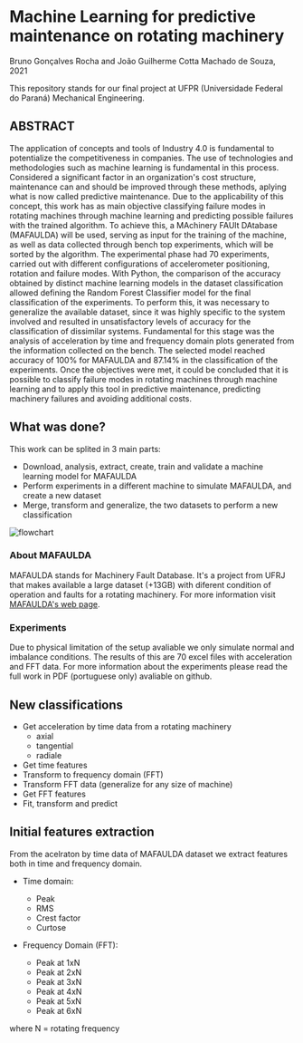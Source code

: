 # Machine Learning for predictive maintenance on rotating machinery
Bruno Gonçalves Rocha and João Guilherme Cotta Machado de Souza, 2021

This repository stands for our final project at UFPR (Universidade Federal do Paraná) Mechanical Engineering.

## ABSTRACT
The application of concepts and tools of Industry 4.0 is fundamental to potentialize the competitiveness in companies. The use of technologies and methodologies such as machine learning is fundamental in this process. Considered a significant factor in an organization's cost structure, maintenance can and should be improved through these methods, aplying what is now called predictive maintenance. Due to the applicability of this concept, this work has as main objective classifying failure modes in rotating machines through machine learning and predicting possible failures with the trained algorithm. To achieve this, a MAchinery FAUlt DAtabase (MAFAULDA) will be used, serving as input for the training of the machine, as well as data collected through bench top experiments, which will be sorted by the algorithm. The experimental phase had 70 experiments, carried out with different configurations of accelerometer positioning, rotation and failure modes. With Python, the comparison of the accuracy obtained by distinct machine learning models in the dataset classification allowed defining the Random Forest Classifier model for the final classification of the experiments. To perform this, it was necessary to generalize the available dataset, since it was highly specific to the system involved and resulted in unsatisfactory levels of accuracy for the classification of dissimilar systems. Fundamental for this stage was the analysis of acceleration by time and frequency domain plots generated from the information collected on the bench. The selected model reached accuracy of 100% for MAFAULDA and 87.14% in the classification of the experiments. Once the objectives were met, it could be concluded that it is possible to classify failure modes in rotating machines through machine learning and to apply this tool in predictive maintenance, predicting machinery failures and avoiding additional costs.

## What was done?
This work can be splited in 3 main parts:
  * Download, analysis, extract, create, train and validate a machine learning model for MAFAULDA
  * Perform experiments in a different machine to simulate MAFAULDA, and create a new dataset
  * Merge, transform and generalize, the two datasets to perform a new classification

![flowchart](https://github.com/bg-rocha/imgs/blob/main/TCC.png?raw=true)
 

### About MAFAULDA

MAFAULDA stands for Machinery Fault Database. It's a project from UFRJ that makes available a large dataset (+13GB) with diferent condition of operation and faults for a rotating machinery. For more information visit [MAFAULDA's web page](http://www02.smt.ufrj.br/~offshore/mfs/page_01.html).


### Experiments

Due to physical limitation of the setup avaliable we only simulate normal and imbalance conditions. The results of this are 70 excel files with acceleration and FFT data.
For more information about the experiments please read the full work in PDF (portuguese only) avaliable on github.

## New classifications

* Get acceleration by time data from a rotating machinery
  * axial
  * tangential
  * radiale  
* Get time features
* Transform to frequency domain (FFT)
* Transform FFT data (generalize for any size of machine)
* Get FFT features
* Fit, transform and predict

## Initial features extraction

From the acelraton by time data of MAFAULDA dataset we extract features both in time and frequency domain.
* Time domain:
  * Peak
  * RMS
  * Crest factor
  * Curtose

* Frequency Domain (FFT):
  * Peak at 1xN
  * Peak at 2xN
  * Peak at 3xN
  * Peak at 4xN
  * Peak at 5xN
  * Peak at 6xN
  
where N = rotating frequency
